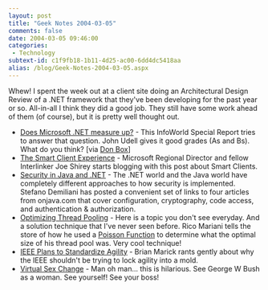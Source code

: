 ```yaml
---
layout: post
title: "Geek Notes 2004-03-05"
comments: false
date: 2004-03-05 09:46:00
categories:
 - Technology
subtext-id: c1f9fb18-1b11-4d25-ac00-6dd4dc5418aa
alias: /blog/Geek-Notes-2004-03-05.aspx
---
```



Whew! I spent the week out at a client site doing an Architectural Design Review of a .NET framework that they've been developing for the past year or so. All-in-all I think they did a good job. They still have some work ahead of them (of course), but it is pretty well thought out. 

  * [Does Microsoft .NET measure up?](http://www.infoworld.com/reports/09SRmsnet.html) - This InfoWorld Special Report tries to answer that question. John Udell gives it good grades (As and Bs). What do you think? [via [Don Box](http://www.gotdotnet.com/team/dbox/default.aspx?key=2004-03-02T04:51:55Z)]
  * [The Smart Client Experience](http://weblogs.ilg.com/jshirey/archive/2004/03/01/239.aspx) - Microsoft Regional Director and fellow Interlinker Joe Shirey starts blogging with this post about Smart Clients.
  * [Security in Java and .NET](http://dotnetjunkies.com/WebLog/demiliani/archive/2004/03/02/8220.aspx) - The .NET world and the Java world have completely different approaches to how security is implemented. Stefano Demiliani has posted a convenient set of links to four articles from onjava.com that cover configuration, cryptography, code access, and authentication & authorization.
  * [Optimizing Thread Pooling](http://blogs.msdn.com/ricom/archive/2004/03/02/82778.aspx) - Here is a topic you don't see everyday. And a solution technique that I've never seen before. Rico Mariani tells the store of how he used a [Poisson Function](http://thesaurus.maths.org/dictionary/map/word/1656) to determine what the optimal size of his thread pool was. Very cool technique!
  * [IEEE Plans to Standardize Agility](http://www.testing.com/cgi-bin/blog/2004/03/01#standards-bloody-standards) - Brian Marick rants gently about why the IEEE shouldn't be trying to lock agility into a mold.
  * [Virtual Sex Change](http://boingboing.net/2004_03_01_archive.html#107825320934080559) - Man oh man... this is hilarious. See George W Bush as a woman. See yourself! See your boss!
